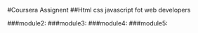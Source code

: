 #Coursera Assignent
##Html css javascript fot web developers

###module2:
###module3:
###module4:
###module5:
